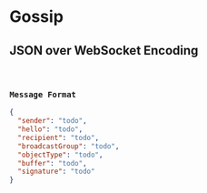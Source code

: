 # Gossip

## JSON over WebSocket Encoding

&nbsp;
### `Message Format`

```json
{
  "sender": "todo",
  "hello": "todo",
  "recipient": "todo",
  "broadcastGroup": "todo",
  "objectType": "todo",
  "buffer": "todo",
  "signature": "todo"
}
```
